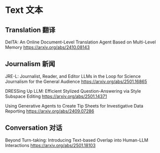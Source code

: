 # Text 文本
## Translation 翻译
DelTA: An Online Document-Level Translation Agent Based on Multi-Level Memory
https://arxiv.org/abs/2410.08143

## Journalism 新闻

JRE-L: Journalist, Reader, and Editor LLMs in the Loop for Science Journalism for the General Audience
https://arxiv.org/abs/2501.16865

DRESSing Up LLM: Efficient Stylized Question-Answering via Style Subspace Editing
https://arxiv.org/abs/2501.14371

Using Generative Agents to Create Tip Sheets for Investigative Data Reporting
https://arxiv.org/abs/2409.07286

## Conversation 对话
Beyond Turn-taking: Introducing Text-based Overlap into Human-LLM Interactions
https://arxiv.org/abs/2501.18103
